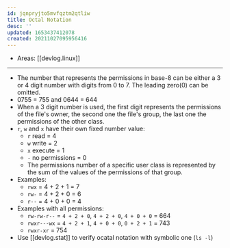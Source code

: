 ```yaml
---
id: jqnpryjto5mvfqztm2qtliw
title: Octal Notation
desc: ''
updated: 1653437412078
created: 20211027095956416
---
```


- Areas: [[devlog.linux]]

---

- The number that represents the permissions in base-8 can be either a 3 or 4 digit number with digits from 0 to 7. The leading zero(0) can be omitted.
- 0755 = 755 and 0644 = 644
- When a 3 digit number is used, the first digit represents the permissions of the file's owner, the second one the file's group, the last one the permissions of the other class.
- `r`, `w` and `x` have their own fixed number value:
  - `r` read = 4
  - `w` write = 2
  - `x` execute = 1
  - `-` no permissions = 0
  - The permissions number of a specific user class is represented by the sum of the values of the permissions of that group.
- Examples:
  - `rwx` = 4 + 2 + 1 = 7
  - `rw-` = 4 + 2 + 0 = 6
  - `r--` = 4 + 0 + 0 = 4
- Examples with all permissions:
  - `rw-rw-r--` = `4 + 2 + 0`, `4 + 2 + 0`, `4 + 0 + 0` = 664
  - `rwxr---wx` = `4 + 2 + 1`, `4 + 0 + 0`, `0 + 2 + 1` = 743
  - `rwxr-xr` = 754
- Use [[devlog.stat]] to verify ocatal notation with symbolic one (`ls -l`)
